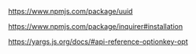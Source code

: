 

https://www.npmjs.com/package/uuid

https://www.npmjs.com/package/inquirer#installation

https://yargs.js.org/docs/#api-reference-optionkey-opt